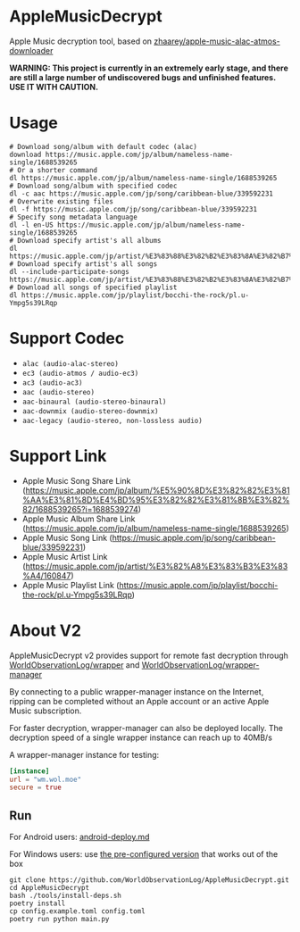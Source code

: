 # AppleMusicDecrypt

Apple Music decryption tool, based
on [zhaarey/apple-music-alac-atmos-downloader](https://github.com/zhaarey/apple-music-alac-atmos-downloader)

**WARNING: This project is currently in an extremely early stage, and there are still a large number of undiscovered
bugs and unfinished features. USE IT WITH CAUTION.**

# Usage

```shell
# Download song/album with default codec (alac)
download https://music.apple.com/jp/album/nameless-name-single/1688539265
# Or a shorter command
dl https://music.apple.com/jp/album/nameless-name-single/1688539265
# Download song/album with specified codec
dl -c aac https://music.apple.com/jp/song/caribbean-blue/339592231
# Overwrite existing files
dl -f https://music.apple.com/jp/song/caribbean-blue/339592231
# Specify song metadata language
dl -l en-US https://music.apple.com/jp/album/nameless-name-single/1688539265
# Download specify artist's all albums
dl https://music.apple.com/jp/artist/%E3%83%88%E3%82%B2%E3%83%8A%E3%82%B7%E3%83%88%E3%82%B2%E3%82%A2%E3%83%AA/1688539273
# Download specify artist's all songs
dl --include-participate-songs https://music.apple.com/jp/artist/%E3%83%88%E3%82%B2%E3%83%8A%E3%82%B7%E3%83%88%E3%82%B2%E3%82%A2%E3%83%AA/1688539273
# Download all songs of specified playlist
dl https://music.apple.com/jp/playlist/bocchi-the-rock/pl.u-Ympg5s39LRqp
```

# Support Codec

- `alac (audio-alac-stereo)`
- `ec3 (audio-atmos / audio-ec3)`
- `ac3 (audio-ac3)`
- `aac (audio-stereo)`
- `aac-binaural (audio-stereo-binaural)`
- `aac-downmix (audio-stereo-downmix)`
- `aac-legacy (audio-stereo, non-lossless audio)`

# Support Link

- Apple Music Song Share Link (https://music.apple.com/jp/album/%E5%90%8D%E3%82%82%E3%81%AA%E3%81%8D%E4%BD%95%E3%82%82%E3%81%8B%E3%82%82/1688539265?i=1688539274)
- Apple Music Album Share Link (https://music.apple.com/jp/album/nameless-name-single/1688539265)
- Apple Music Song Link (https://music.apple.com/jp/song/caribbean-blue/339592231)
- Apple Music Artist Link (https://music.apple.com/jp/artist/%E3%82%A8%E3%83%B3%E3%83%A4/160847)
- Apple Music Playlist Link (https://music.apple.com/jp/playlist/bocchi-the-rock/pl.u-Ympg5s39LRqp)

# About V2
AppleMusicDecrypt v2 provides support for remote fast decryption through [WorldObservationLog/wrapper](https://github.com/WorldObservationLog/wrapper) and [WorldObservationLog/wrapper-manager](https://github.com/WorldObservationLog/wrapper-manager)

By connecting to a public wrapper-manager instance on the Internet, ripping can be completed without an Apple account or an active Apple Music subscription.

For faster decryption, wrapper-manager can also be deployed locally. The decryption speed of a single wrapper instance can reach up to 40MB/s

A wrapper-manager instance for testing: 
```toml
[instance]
url = "wm.wol.moe"
secure = true
```

## Run
For Android users: [android-deploy.md](/android-deploy.md)

For Windows users: use [the pre-configured version](https://nightly.link/WorldObservationLog/AppleMusicDecrypt/workflows/win-build/v2/AppleMusicDecrypt-Windows.zip) that works out of the box
```shell
git clone https://github.com/WorldObservationLog/AppleMusicDecrypt.git
cd AppleMusicDecrypt
bash ./tools/install-deps.sh
poetry install
cp config.example.toml config.toml
poetry run python main.py
```
